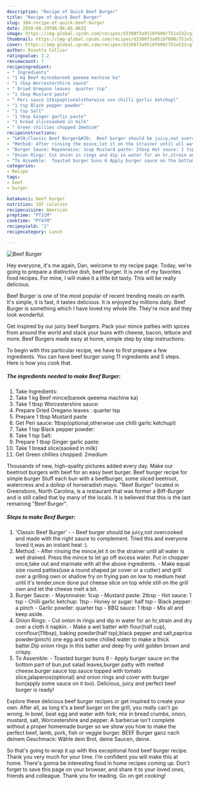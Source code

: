 ```yaml
---
description: "Recipe of Quick Beef Burger"
title: "Recipe of Quick Beef Burger"
slug: 384-recipe-of-quick-beef-burger
date: 2020-08-29T06:06:05.063Z
image: https://img-global.cpcdn.com/recipes/d3308f3a9510f600/751x532cq70/beef-burger-recipe-main-photo.jpg
thumbnail: https://img-global.cpcdn.com/recipes/d3308f3a9510f600/751x532cq70/beef-burger-recipe-main-photo.jpg
cover: https://img-global.cpcdn.com/recipes/d3308f3a9510f600/751x532cq70/beef-burger-recipe-main-photo.jpg
author: Rosetta Collier
ratingvalue: 3.2
reviewcount: 7
recipeingredient:
- " Ingredients"
- "1 kg Beef mincebareek qeeema machine ka"
- "1 tbsp Worcestershire sauce"
- " Dried Oregano leaves  quarter tsp"
- "1 tbsp Mustard paste"
- " Peri sauce 1tbspoptionalotherwise use chilli garlic ketchupl"
- "1 tsp Black pepper powder"
- "1 tsp Salt"
- "1 tbsp Ginger garlic paste"
- "1 bread slicesaoked in milk"
- " Green chillies chopped 2medium"
recipeinstructions:
- "&#39;Classic Beef Burger&#39;  Beef burger should be juicy,not overcooked and made with the right sauce to complement. Tried this and everyone loved it,was an instant heat :)."
- "Method: After rinsing the mince,let it on the strainer until all water is well drained. Press the mince to let go off excess water. Put in chopper once,take out and marinate with all the above ingredients. Make equal size round patties(use a round shaped jar cover or a cutter) and grill over a grilling own or shallow fry on frying pan on low to medium heat until it&#39;s tender,once done put cheese slice on top while still on the grill own and let the cheese melt a bit."
- "Burger Sauce: Mayonnaise: 1cup Mustard paste: 2tbsp Hot sauce: 1 tsp Chilli garlic ketchup: 1tsp Honey or sugar: half tsp Black pepper: a pinch Garlic powder: quarter tsp BBQ sauce: 1 tbsp Mix all and keep aside."
- "Onion Rings: Cut onion in rings and dip in water for an hr,strain and dry over a cloth it napkin. Make a wet batter with flour(half cup), cornflour(11tbsp), baking powder(half tsp),black pepper and salt,paprica powder(pinch) one egg and some chilled water to make a thick batter.Dip onion rings in this batter and deep fry until golden brown and crispy."
- "To Assemble:  Toasted burger buns 6 Apply burger sauce on the bottom part of bun,put salad leaves,burger patty with melted cheese.burger sauce top.sauce topped with tomato slice,jalapenos(optional) and onion rings and cover with burger bun(apply some sauce on it too). Delicious, juicy and perfect beef burger is ready!"
categories:
- Recipe
tags:
- beef
- burger

katakunci: beef burger 
nutrition: 197 calories
recipecuisine: American
preptime: "PT31M"
cooktime: "PT47M"
recipeyield: "1"
recipecategory: Lunch

---
```



![Beef Burger](https://img-global.cpcdn.com/recipes/d3308f3a9510f600/751x532cq70/beef-burger-recipe-main-photo.jpg)

Hey everyone, it's me again, Dan, welcome to my recipe page. Today, we're going to prepare a distinctive dish, beef burger. It is one of my favorites food recipes. For mine, I will make it a little bit tasty. This will be really delicious.

Beef Burger is one of the most popular of recent trending meals on earth. It's simple, it is fast, it tastes delicious. It is enjoyed by millions daily. Beef Burger is something which I have loved my whole life. They're nice and they look wonderful.

Get inspired by our juicy beef burgers. Pack your mince patties with spices from around the world and stack your buns with cheese, bacon, lettuce and more. Beef Burgers made easy at home, simple step by step instructions.


To begin with this particular recipe, we have to first prepare a few ingredients. You can have beef burger using 11 ingredients and 5 steps. Here is how you cook that.

<!--inarticleads1-->

##### The ingredients needed to make Beef Burger:

1. Take  Ingredients:
1. Take 1 kg Beef mince(bareek qeeema machine ka)
1. Take 1 tbsp Worcestershire sauce:
1. Prepare  Dried Oregano leaves : quarter tsp
1. Prepare 1 tbsp Mustard paste
1. Get  Peri sauce: 1tbsp(optional,otherwise use chilli garlic ketchupl)
1. Take 1 tsp Black pepper powder:
1. Take 1 tsp Salt:
1. Prepare 1 tbsp Ginger garlic paste:
1. Take 1 bread slice(saoked in milk)
1. Get  Green chillies chopped: 2medium


Thousands of new, high-quality pictures added every day. Make our beetroot burgers with beef for an easy beet burger. Beef burger recipe for simple burger Stuff each bun with a beefburger, some sliced beetroot, watercress and a dollop of horseradish mayo. &#34;Beef Burger&#34; located in Greensboro, North Carolina, is a restaurant that was former a Biff-Burger and is still called that by many of the locals. It is believed that this is the last remaining &#34;Beef Burger&#34;. 

<!--inarticleads2-->

##### Steps to make Beef Burger:

1. &#39;Classic Beef Burger&#39; -  - Beef burger should be juicy,not overcooked and made with the right sauce to complement. Tried this and everyone loved it,was an instant heat :).
1. Method: - After rinsing the mince,let it on the strainer until all water is well drained. Press the mince to let go off excess water. Put in chopper once,take out and marinate with all the above ingredients. - Make equal size round patties(use a round shaped jar cover or a cutter) and grill over a grilling own or shallow fry on frying pan on low to medium heat until it&#39;s tender,once done put cheese slice on top while still on the grill own and let the cheese melt a bit.
1. Burger Sauce: - Mayonnaise: 1cup - Mustard paste: 2tbsp - Hot sauce: 1 tsp - Chilli garlic ketchup: 1tsp - Honey or sugar: half tsp - Black pepper: a pinch - Garlic powder: quarter tsp - BBQ sauce: 1 tbsp - Mix all and keep aside.
1. Onion Rings: - Cut onion in rings and dip in water for an hr,strain and dry over a cloth it napkin. - Make a wet batter with flour(half cup), cornflour(11tbsp), baking powder(half tsp),black pepper and salt,paprica powder(pinch) one egg and some chilled water to make a thick batter.Dip onion rings in this batter and deep fry until golden brown and crispy.
1. To Assemble: -  Toasted burger buns 6 - Apply burger sauce on the bottom part of bun,put salad leaves,burger patty with melted cheese.burger sauce top.sauce topped with tomato slice,jalapenos(optional) and onion rings and cover with burger bun(apply some sauce on it too). Delicious, juicy and perfect beef burger is ready!


Explore these delicious beef burger recipes or get inspired to create your own. After all, as long it&#39;s a beef burger on the grill, you really can&#39;t go wrong. In bowl, beat egg and water with fork; mix in bread crumbs, onion, mustard, salt, Worcestershire and pepper. A barbecue isn&#39;t complete without a proper homemade burger so we show you how to make the perfect beef, lamb, pork, fish or veggie burger. BEEF Burger ganz nach deinem Geschmack: Wähle dein Brot, deine Saucen, deine. 

So that's going to wrap it up with this exceptional food beef burger recipe. Thank you very much for your time. I'm confident you will make this at home. There's gonna be interesting food in home recipes coming up. Don't forget to save this page on your browser, and share it to your loved ones, friends and colleague. Thank you for reading. Go on get cooking!
